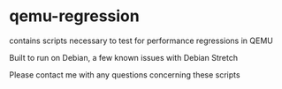 # qemu-regression
contains scripts necessary to test for performance regressions in QEMU

Built to run on Debian, a few known issues with Debian Stretch

Please contact me with any questions concerning these scripts
